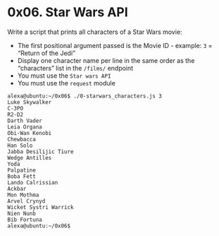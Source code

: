 # 0x06. Star Wars API

Write a script that prints all characters of a Star Wars movie:

 - The first positional argument passed is the Movie ID - example: `3` = “Return of the Jedi”
 - Display one character name per line in the same order as the “characters” list in the `/films/` endpoint
 - You must use the `Star wars API`
 - You must use the `request` module

```
alexa@ubuntu:~/0x06$ ./0-starwars_characters.js 3
Luke Skywalker
C-3PO
R2-D2
Darth Vader
Leia Organa
Obi-Wan Kenobi
Chewbacca
Han Solo
Jabba Desilijic Tiure
Wedge Antilles
Yoda
Palpatine
Boba Fett
Lando Calrissian
Ackbar
Mon Mothma
Arvel Crynyd
Wicket Systri Warrick
Nien Nunb
Bib Fortuna
alexa@ubuntu:~/0x06$ 
```